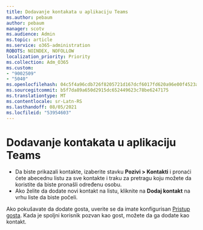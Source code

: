 ```yaml
---
title: Dodavanje kontakata u aplikaciju Teams
ms.author: pebaum
author: pebaum
manager: scotv
ms.audience: Admin
ms.topic: article
ms.service: o365-administration
ROBOTS: NOINDEX, NOFOLLOW
localization_priority: Priority
ms.collection: Adm_O365
ms.custom:
- "9002509"
- "5040"
ms.openlocfilehash: 04c5f4a96cdb726f8205721d167dcf6017fd620a96e00f4523a70872ce56f6ad
ms.sourcegitcommit: b5f7da89a650d2915dc652449623c78be6247175
ms.translationtype: MT
ms.contentlocale: sr-Latn-RS
ms.lasthandoff: 08/05/2021
ms.locfileid: "53954603"
---
```

# <a name="add-contacts-in-teams"></a>Dodavanje kontakata u aplikaciju Teams

- Da biste prikazali kontakte, izaberite stavku **Pozivi > Kontakti** i pronaći ćete abecednu listu za sve kontakte i traku za pretragu koju možete da koristite da biste pronašli određenu osobu. 
- Ako želite da dodate novi kontakt na listu, kliknite na **Dodaj kontakt** na vrhu liste da biste počeli.

Ako pokušavate da dodate gosta, uverite se da imate konfigurisan [Pristup gosta](https://docs.microsoft.com/microsoftteams/set-up-guests). Kada je spoljni korisnik pozvan kao gost, možete da ga dodate kao kontakt.
